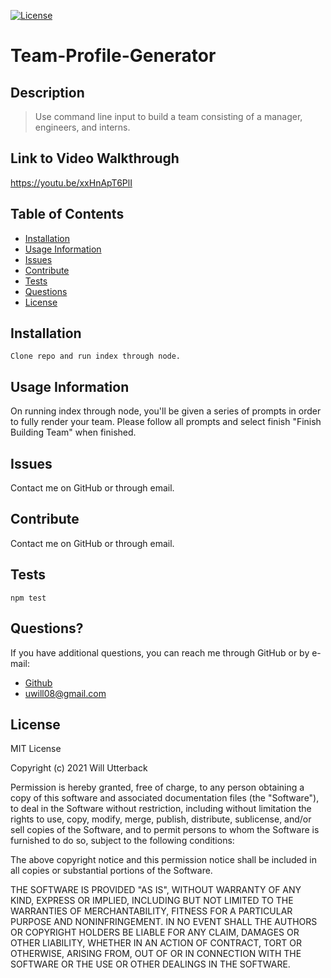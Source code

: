 [![License](https://img.shields.io/badge/license-MIT-green)](http://choosealicense.com/licenses/mit/)
# Team-Profile-Generator

## Description

> Use command line input to build a team consisting of a manager, engineers, and interns.

## Link to Video Walkthrough

https://youtu.be/xxHnApT6PlI

## Table of Contents

- [Installation](#Installation)
- [Usage Information](#Usage-Information)
- [Issues](#Issues)
- [Contribute](#Contribute)
- [Tests](#Tests)
- [Questions](#Questions)
- [License](#License)

## Installation

```
Clone repo and run index through node.
```

## Usage Information

On running index through node, you'll be given a series of prompts in order to fully render your team. Please follow all prompts and select finish "Finish Building Team" when finished.

## Issues

Contact me on GitHub or through email.

## Contribute

Contact me on GitHub or through email.

## Tests

```
npm test
```

## Questions?
If you have additional questions, you can reach me through GitHub or by e-mail:
* [Github](https://github.com/wjutterback)
* uwill08@gmail.com

## License

MIT License

Copyright (c) 2021 Will Utterback

Permission is hereby granted, free of charge, to any person obtaining a copy
of this software and associated documentation files (the "Software"), to deal
in the Software without restriction, including without limitation the rights
to use, copy, modify, merge, publish, distribute, sublicense, and/or sell
copies of the Software, and to permit persons to whom the Software is
furnished to do so, subject to the following conditions:

The above copyright notice and this permission notice shall be included in all
copies or substantial portions of the Software.

THE SOFTWARE IS PROVIDED "AS IS", WITHOUT WARRANTY OF ANY KIND, EXPRESS OR
IMPLIED, INCLUDING BUT NOT LIMITED TO THE WARRANTIES OF MERCHANTABILITY,
FITNESS FOR A PARTICULAR PURPOSE AND NONINFRINGEMENT. IN NO EVENT SHALL THE
AUTHORS OR COPYRIGHT HOLDERS BE LIABLE FOR ANY CLAIM, DAMAGES OR OTHER
LIABILITY, WHETHER IN AN ACTION OF CONTRACT, TORT OR OTHERWISE, ARISING FROM,
OUT OF OR IN CONNECTION WITH THE SOFTWARE OR THE USE OR OTHER DEALINGS IN THE
SOFTWARE.

